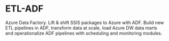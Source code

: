 # ETL-ADF
Azure Data Factory. Lift &amp; shift SSIS packages to Azure with ADF. Build new ETL pipelines in ADF, transform data at scale, load Azure DW data marts and operationalize ADF pipelines with scheduling and monitoring modules.
